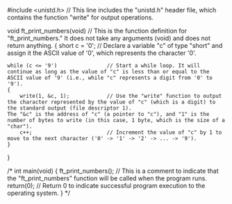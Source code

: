 #include <unistd.h>  // This line includes the "unistd.h" header file, which contains the function "write" for output operations.

void ft_print_numbers(void)          // This is the function definition for "ft_print_numbers." It does not take any arguments (void) and does not return anything.
{
	short c = '0';                  // Declare a variable "c" of type "short" and assign it the ASCII value of '0', which represents the character '0'.

	while (c <= '9')                // Start a while loop. It will continue as long as the value of "c" is less than or equal to the ASCII value of '9' (i.e., while "c" represents a digit from '0' to '9').
	{
		write(1, &c, 1);            // Use the "write" function to output the character represented by the value of "c" (which is a digit) to the standard output (file descriptor 1).                            The "&c" is the address of "c" (a pointer to "c"), and "1" is the number of bytes to write (in this case, 1 byte, which is the size of a "char").
		c++;                        // Increment the value of "c" by 1 to move to the next character ('0' -> '1' -> '2' -> ... -> '9').
	}
}

/* 
int main(void)
{
	ft_print_numbers();             // This is a comment to indicate that the "ft_print_numbers" function will be called when the program runs.
	return(0);                      // Return 0 to indicate successful program execution to the operating system.
} 
*/
